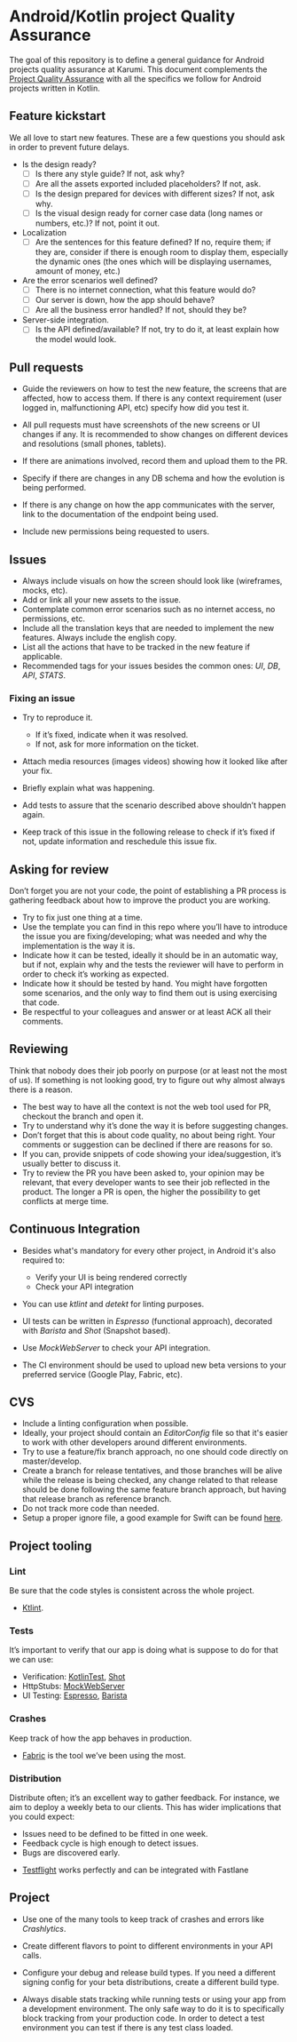 # Android/Kotlin project Quality Assurance

The goal of this repository is to define a general guidance for Android projects quality assurance at Karumi. This document complements the [Project Quality Assurance](https://github.com/Karumi/project-quality-assurance/blob/master/README.md) with all the specifics we follow for Android projects written in Kotlin.

## Feature kickstart

We all love to start new features. These are a few questions you should ask in order to prevent future delays.

* Is the design ready?
  - [ ] Is there any style guide? If not, ask why?
  - [ ] Are all the assets exported included placeholders? If not, ask.
  - [ ] Is the design prepared for devices with different sizes? If not, ask why.
  - [ ] Is the visual design ready for corner case data (long names or numbers, etc.)? If not, point it out.

* Localization
  - [ ] Are the sentences for this feature defined? If no, require them; if they are, consider if there is enough room to display them, especially the dynamic ones (the ones which will be displaying usernames, amount of money, etc.)

* Are the error scenarios well defined?
  - [ ] There is no internet connection, what this feature would do?
  - [ ] Our server is down, how the app should behave?
  - [ ] Are all the business error handled? If not, should they be?

* Server-side integration.
  - [ ] Is the API defined/available? If not, try to do it, at least explain how the model would look.

## Pull requests

* Guide the reviewers on how to test the new feature, the screens that are affected, how to access them. If there is any context requirement (user logged in, malfunctioning API, etc) specify how did you test it.

* All pull requests must have screenshots of the new screens or UI changes if any. It is recommended to show changes on different devices and resolutions (small phones, tablets).

* If there are animations involved, record them and upload them to the PR.

* Specify if there are changes in any DB schema and how the evolution is being performed.

* If there is any change on how the app communicates with the server, link to the documentation of the endpoint being used.

* Include new permissions being requested to users.

## Issues

* Always include visuals on how the screen should look like (wireframes, mocks, etc).
* Add or link all your new assets to the issue.
* Contemplate common error scenarios such as no internet access, no permissions, etc.
* Include all the translation keys that are needed to implement the new features. Always include the english copy.
* List all the actions that have to be tracked in the new feature if applicable.
* Recommended tags for your issues besides the common ones: _UI_, _DB_, _API_, _STATS_.

### Fixing an issue

* Try to reproduce it.
  * If it’s fixed, indicate when it was resolved.
  * If not, ask for more information on the ticket.

* Attach media resources (images videos) showing how it looked like after your fix.
* Briefly explain what was happening.
* Add tests to assure that the scenario described above shouldn’t happen again.
* Keep track of this issue in the following release to check if it’s fixed if not, update information and reschedule this issue fix.

## Asking for review

Don’t forget you are not your code, the point of establishing a PR process is gathering feedback about how to improve the product you are working.

* Try to fix just one thing at a time.
* Use the template you can find in this repo where you’ll have to introduce the issue you are fixing/developing; what was needed and why the implementation is the way it is.
* Indicate how it can be tested, ideally it should be in an automatic way, but if not, explain why and the tests the reviewer will have to perform in order to check it’s working as expected.
* Indicate how it should be tested by hand. You might have forgotten some scenarios, and the only way to find them out is using exercising that code.
* Be respectful to your colleagues and answer or at least ACK all their comments.

## Reviewing

Think that nobody does their job poorly on purpose (or at least not the most of us). If something is not looking good, try to figure out why almost always there is a reason.

* The best way to have all the context is not the web tool used for PR, checkout the branch and open it.
* Try to understand why it’s done the way it is before suggesting changes.
* Don’t forget that this is about code quality, no about being right. Your comments or suggestion can be declined if there are reasons for so.
* If you can, provide snippets of code showing your idea/suggestion, it’s usually better to discuss it.
* Try to review the PR you have been asked to, your opinion may be relevant, that every developer wants to see their job reflected in the product. The longer a PR is open, the higher the possibility to get conflicts at merge time.

## Continuous Integration

* Besides what's mandatory for every other project, in Android it's also required to:
  * Verify your UI is being rendered correctly
  * Check your API integration

* You can use _ktlint_ and _detekt_ for linting purposes.
* UI tests can be written in _Espresso_ (functional approach), decorated with _Barista_ and _Shot_ (Snapshot based).
* Use _MockWebServer_ to check your API integration.
* The CI environment should be used to upload new beta versions to your preferred service (Google Play, Fabric, etc).

## CVS

* Include a linting configuration when possible.
* Ideally, your project should contain an _EditorConfig_ file so that it's easier to work with other developers around different environments.
* Try to use a feature/fix branch approach, no one should code directly on master/develop.
* Create a branch for release tentatives, and those branches will be alive while the release is being checked, any change related to that release should be done following the same feature branch approach, but having that release branch as reference branch.
* Do not track more code than needed.
* Setup a proper ignore file, a good example for Swift can be found [here](https://github.com/github/gitignore/blob/master/Swift.gitignore).

## Project tooling

### Lint

Be sure that the code styles is consistent across the whole project.

* [Ktlint](https://github.com/shyiko/ktlint).

### Tests

It’s important to verify that our app is doing what is suppose to do for that we can use:

* Verification: [KotlinTest](https://github.com/kotlintest/kotlintest), [Shot](https://github.com/Karumi/Shot/)
* HttpStubs: [MockWebServer](https://github.com/square/okhttp/tree/master/mockwebserver)
* UI Testing: [Espresso](https://developer.android.com/training/testing/espresso/index.html), [Barista](https://github.com/SchibstedSpain/Barista)

### Crashes

Keep track of how the app behaves in production.

* [Fabric](https://get.fabric.io) is the tool we’ve been using the most.

### Distribution

Distribute often; it’s an excellent way to gather feedback. For instance, we aim to deploy a weekly beta to our clients. This has wider implications that you could expect:

- Issues need to be defined to be fitted in one week.
- Feedback cycle is high enough to detect issues.
- Bugs are discovered early.

* [Testflight](https://developer.apple.com/testflight/) works perfectly and can be integrated with Fastlane

## Project

* Use one of the many tools to keep track of crashes and errors like _Crashlytics_.

* Create different flavors to point to different environments in your API calls.

* Configure your debug and release build types. If you need a different signing config for your beta distributions, create a different build type.

* Always disable stats tracking while running tests or using your app from a development environment. The only safe way to do it is to specifically block tracking from your production code. In order to detect a test environment you can test if there is any test class loaded.